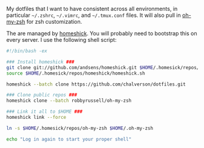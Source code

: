 My dotfiles that I want to have consistent across all environments, in particular
`~/.zshrc`, `~/.vimrc`, and `~/.tmux.conf` files. It will also pull in
[oh-my-zsh](https://github.com/robbyrussell/oh-my-zsh) for zsh customization.

The are managed by [homeshick](https://github.com/andsens/homeshick). You 
will probably need to bootstrap this on every server. I use the following shell
script:

```bash
#!/bin/bash -ex

### Install homeshick ###
git clone git://github.com/andsens/homeshick.git $HOME/.homesick/repos/homeshick
source $HOME/.homesick/repos/homeshick/homeshick.sh

homeshick --batch clone https://github.com/chalverson/dotfiles.git

### Clone public repos ###
homeshick clone --batch robbyrussell/oh-my-zsh

### Link it all to $HOME ###
homeshick link --force

ln -s $HOME/.homesick/repos/oh-my-zsh $HOME/.oh-my-zsh

echo "Log in again to start your proper shell"
```
